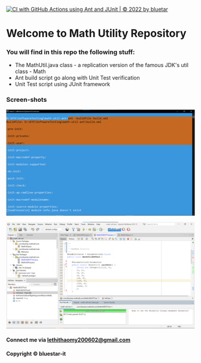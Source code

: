 [![CI with GitHub Actions using Ant and JUnit | © 2022 by bluetar](https://github.com/bluestar-it/math-util-ant/actions/workflows/ci-with-ant.yml/badge.svg)](https://github.com/bluestar-it/math-util-ant/actions/workflows/ci-with-ant.yml)

# Welcome to Math Utility Repository

### You will find in this repo the following stuff:

* The MathUtil.java class - a replication version of the famous JDK's util class - Math
* Ant build script go along with Unit Test verification
* Unit Test script using JUnit framework 

### Screen-shots

![Build process with Ant](https://github.com/bluestar-it/math-util-ant/blob/main/screenshot/build-process-with-ant.png)

![DDT source code using JUnit](https://github.com/bluestar-it/math-util-ant/blob/main/screenshot/unit-test-with-ddt.png)

#### Connect me via lethithaomy200602@gmail.com

#### Copyright &#169; bluestar-it